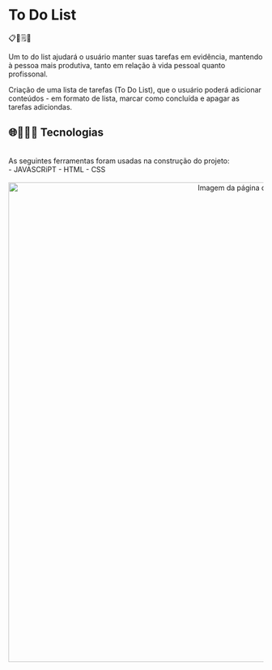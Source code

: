 # To Do List
📋📅🗒📝

Um to do list ajudará o usuário manter suas tarefas em evidência, mantendo à pessoa mais produtiva, tanto em relação à vida pessoal quanto profissonal. 

Criação de uma lista de tarefas (To Do List), que o usuário poderá adicionar conteúdos - em formato de lista, marcar como concluída e apagar as tarefas adiciondas.

## 🌐👩🏻‍💻 Tecnologias 
<br>
As seguintes ferramentas foram usadas na construção do projeto: 
<br>
- JAVASCRiPT
- HTML
- CSS


<br>
<br>
<div align= "center">
  <img width="945" alt="Imagem da página do To Do List" src="https://user-images.githubusercontent.com/89019231/151370769-8e7b8860-6e2b-4a99-aee0-0040fddf8dce.png">
</div>
